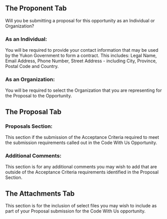 ## The Proponent Tab

Will you be submitting a proposal for this opportunity as an Individual or Organization?

### As an Individual:

You will be required to provide your contact information that may be used by the Yukon Government to form a contract. This includes: Legal Name, Email Address, Phone Number, Street Address - including City, Province, Postal Code and Country.

### As an Organization:

You will be required to select the Organization that you are representing for the Proposal to the Opportunity.

## The Proposal Tab

### Proposals Section:

This section if the submission of the Acceptance Criteria required to meet the submission requirements called out in the Code With Us Opportunity.

### Additional Comments:

This section is for any additional comments you may wish to add that are outside of the Acceptance Criteria requirements identified in the Proposal Section.

## The Attachments Tab

This section is for the inclusion of select files you may wish to include as part of your Proposal submission for the Code With Us opportunity.
